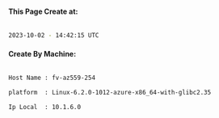 
   
#### This Page Create at:

```bash

2023-10-02 - 14:42:15 UTC

```

#### Create By Machine:

```bash

Host Name : fv-az559-254

platform  : Linux-6.2.0-1012-azure-x86_64-with-glibc2.35

Ip Local  : 10.1.6.0

```

